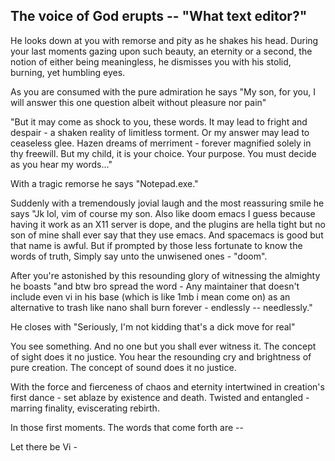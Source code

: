 ## The voice of God erupts -- "What text editor?"

He looks down at you with remorse and pity as he shakes his head. During your last moments gazing upon such beauty, an eternity or a second, the notion of either being meaningless, he dismisses you with his stolid, burning, yet humbling eyes. 

As you are consumed with the pure admiration he says "My son, for you, I will answer this one question albeit without pleasure nor pain"

"But it may come as shock to you, these words. It may lead to fright and despair - a shaken reality of limitless torment. Or my answer may lead to ceaseless glee. Hazen dreams of merriment - forever magnified solely in thy freewill. But my child, it is your choice. Your purpose. You must decide as you hear my words..."

With a tragic remorse he says "Notepad.exe."

Suddenly with a tremendously jovial laugh and the most reassuring smile he says "Jk lol, vim of course my son. Also like doom emacs I guess because having it work as an X11 server is dope, and the plugins are hella tight but no son of mine shall ever say that they use emacs. And spacemacs is good but that name is awful. But if prompted by those less fortunate to know the words of truth, Simply say unto the unwisened ones -  "doom".

After you're astonished by this resounding glory of witnessing the almighty he boasts "and btw bro spread the word - Any maintainer that doesn't include even vi in his base (which is like 1mb i mean come on) as an alternative to trash like nano shall burn forever - endlessly -- needlessly." 

He closes with "Seriously, I'm not kidding that's a dick move for real"

You see something. 
And no one but you shall ever witness it.
The concept of sight does it no justice. 
You hear the resounding cry and brightness of pure creation. 
The concept of sound does it no justice. 

With the force and fierceness of chaos and eternity intertwined in creation's first dance - set ablaze by existence and death. Twisted and entangled - marring finality, eviscerating rebirth.

In those first moments. The words that come forth are --

Let there be Vi -
